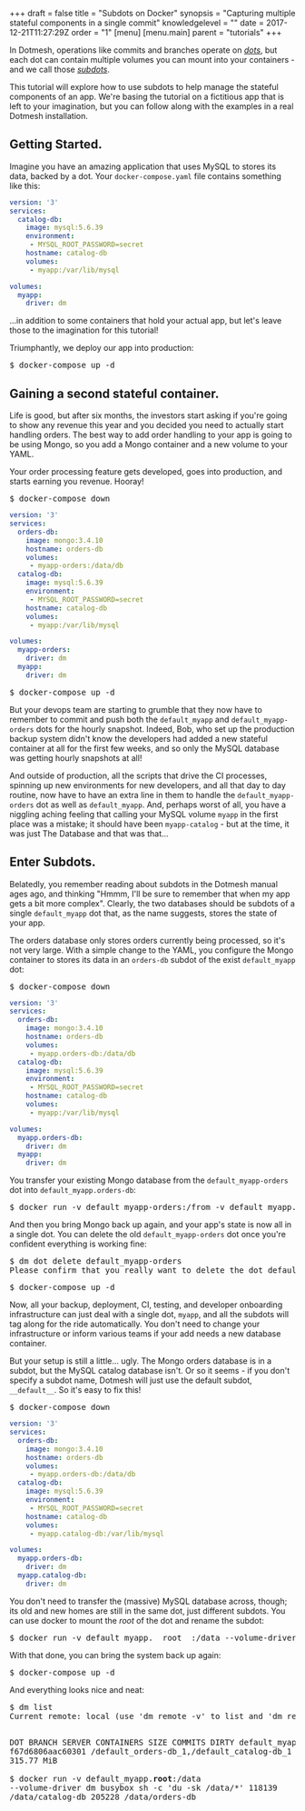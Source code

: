+++
draft = false
title = "Subdots on Docker"
synopsis = "Capturing multiple stateful components in a single commit"
knowledgelevel = ""
date = 2017-12-21T11:27:29Z
order = "1"
[menu]
  [menu.main]
    parent = "tutorials"
+++

In Dotmesh, operations like commits and branches operate on [*dots*](/concepts/what-is-a-datadot/),
but each dot can contain multiple volumes you can mount into your
containers - and we call those [*subdots*](/concepts/what-is-a-datadot/#subdots).

This tutorial will explore how to use subdots to help manage the
stateful components of an app. We're basing the tutorial on a
fictitious app that is left to your imagination, but you can follow
along with the examples in a real Dotmesh installation.

## Getting Started.

Imagine you have an amazing application that uses MySQL to stores its
data, backed by a dot. Your `docker-compose.yaml` file contains something
like this:

```yaml
version: '3'
services:
  catalog-db:
    image: mysql:5.6.39
    environment:
     - MYSQL_ROOT_PASSWORD=secret
    hostname: catalog-db
    volumes:
     - myapp:/var/lib/mysql

volumes:
  myapp:
    driver: dm
```

...in addition to some containers that hold your actual app, but let's
leave those to the imagination for this tutorial!

Triumphantly, we deploy our app into production:

<div class="highlight"><pre class="chromaManual">
$ <kbd>docker-compose up -d</kbd>
</pre></div>

## Gaining a second stateful container.

Life is good, but after six months, the investors start asking if
you're going to show any revenue this year and you decided you need to
actually start handling orders. The best way to add order handling to
your app is going to be using Mongo, so you add a Mongo container and
a new volume to your YAML.

Your order processing feature gets developed, goes into production,
and starts earning you revenue. Hooray!

<div class="highlight"><pre class="chromaManual">
$ <kbd>docker-compose down</kbd>
</pre></div>

```yaml
version: '3'
services:
  orders-db:
    image: mongo:3.4.10
    hostname: orders-db
    volumes:
     - myapp-orders:/data/db
  catalog-db:
    image: mysql:5.6.39
    environment:
     - MYSQL_ROOT_PASSWORD=secret
    hostname: catalog-db
    volumes:
     - myapp:/var/lib/mysql

volumes:
  myapp-orders:
    driver: dm
  myapp:
    driver: dm
```

<div class="highlight"><pre class="chromaManual">
$ <kbd>docker-compose up -d</kbd>
</pre></div>

But your devops team are starting to grumble that they now have to
remember to commit and push both the `default_myapp` and
`default_myapp-orders` dots for the hourly snapshot. Indeed, Bob, who
set up the production backup system didn't know the developers had
added a new stateful container at all for the first few weeks, and so
only the MySQL database was getting hourly snapshots at all!

And outside of production, all the scripts that drive the CI
processes, spinning up new environments for new developers, and all
that day to day routine, now have to have an extra line in them to
handle the `default_myapp-orders` dot as well as `default_myapp`. And,
perhaps worst of all, you have a niggling aching feeling that calling
your MySQL volume `myapp` in the first place was a mistake; it should
have been `myapp-catalog` - but at the time, it was just The Database
and that was that...

## Enter Subdots.

Belatedly, you remember reading about subdots in the Dotmesh manual
ages ago, and thinking "Hmmm, I'll be sure to remember that when my
app gets a bit more complex". Clearly, the two databases should be
subdots of a single `default_myapp` dot that, as the name suggests,
stores the state of your app.

The orders database only stores orders currently being processed, so
it's not very large. With a simple change to the YAML, you configure
the Mongo container to stores its data in an `orders-db` subdot of the
exist `default_myapp` dot:

<div class="highlight"><pre class="chromaManual">
$ <kbd>docker-compose down</kbd>
</pre></div>

```yaml
version: '3'
services:
  orders-db:
    image: mongo:3.4.10
    hostname: orders-db
    volumes:
     - myapp.orders-db:/data/db
  catalog-db:
    image: mysql:5.6.39
    environment:
     - MYSQL_ROOT_PASSWORD=secret
    hostname: catalog-db
    volumes:
     - myapp:/var/lib/mysql

volumes:
  myapp.orders-db:
    driver: dm
  myapp:
    driver: dm
```

You transfer your existing Mongo database from the
`default_myapp-orders` dot into `default_myapp.orders-db`:

<div class="highlight"><pre class="chromaManual">
$ <kbd>docker run -v default_myapp-orders:/from -v default_myapp.orders-db:/to --volume-driver dm busybox sh -c 'cp -r /from/* /to'</kbd>
</pre></div>

And then you bring Mongo back up again, and your app's state is now
all in a single dot. You can delete the old `default_myapp-orders` dot
once you're confident everything is working fine:

<div class="highlight"><pre class="chromaManual">
$ <kbd>dm dot delete default_myapp-orders</kbd>
Please confirm that you really want to delete the dot default_myapp-orders, including all branches and commits? (enter Y to continue): <kbd>Y</kbd>
</pre></div>


<div class="highlight"><pre class="chromaManual">
$ <kbd>docker-compose up -d</kbd>
</pre></div>

Now, all your backup, deployment, CI, testing, and developer
onboarding infrastructure can just deal with a single dot, `myapp`,
and all the subdots will tag along for the ride automatically. You
don't need to change your infrastructure or inform various teams if
your add needs a new database container.

But your setup is still a little... ugly. The Mongo orders database is
in a subdot, but the MySQL catalog database isn't. Or so it seems - if
you don't specify a subdot name, Dotmesh will just use the default
subdot, `__default__`. So it's easy to fix this!

<div class="highlight"><pre class="chromaManual">
$ <kbd>docker-compose down</kbd>
</pre></div>

```yaml
version: '3'
services:
  orders-db:
    image: mongo:3.4.10
    hostname: orders-db
    volumes:
     - myapp.orders-db:/data/db
  catalog-db:
    image: mysql:5.6.39
    environment:
     - MYSQL_ROOT_PASSWORD=secret
    hostname: catalog-db
    volumes:
     - myapp.catalog-db:/var/lib/mysql

volumes:
  myapp.orders-db:
    driver: dm
  myapp.catalog-db:
    driver: dm
```

You don't need to transfer the (massive) MySQL database across,
though; its old and new homes are still in the same dot, just
different subdots. You can use docker to mount the *root* of the dot
and rename the subdot:

<div class="highlight"><pre class="chromaManual">
$ <kbd>docker run -v default_myapp.__root__:/data --volume-driver dm busybox mv /data/__default__ /data/catalog-db</kbd>
</pre></div>

With that done, you can bring the system back up again:

<div class="highlight"><pre class="chromaManual">
$ <kbd>docker-compose up -d</kbd>
</pre></div>

And everything looks nice and neat:

<div class="highlight"><pre class="chromaManual">
$ <kbd>dm list</kbd>
Current remote: local (use 'dm remote -v' to list and 'dm remote switch' to switch)

  DOT            BRANCH  SERVER            CONTAINERS                                  SIZE        COMMITS  DIRTY
  default_myapp  master  f67d6806aac60301  /default_orders-db_1,/default_catalog-db_1  315.77 MiB  0        315.77 MiB  
$ <kbd>docker run -v default_myapp.__root__:/data --volume-driver dm busybox sh -c 'du -sk /data/*'</kbd>
118139	/data/catalog-db
205228	/data/orders-db
</pre></div>
